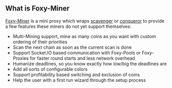 ## What is Foxy-Miner

[Foxy-Miner](https://github.com/felixbrucker/foxy-miner) is a mini proxy which wraps [scavenger](https://github.com/PoC-Consortium/scavenger) or [conqueror](https://github.com/PoC-Consortium/Helix) to provide a few features these miners do not yet support themselves:

- Multi-Mining support, mine as many coins as you want with custom ordering of their priorities
- Scan the next chain as soon as the current scan is done
- Support Socket.IO based communication with Foxy-Pools or Foxy-Proxies for faster round starts and less network overhead
- Humanize deadlines, so you know exactly how low/big the deadlines are
- Add all sorts of configurable colors
- Support profitability based switching and exclusion of coins
- Help the user with a first run wizard through the setup process
